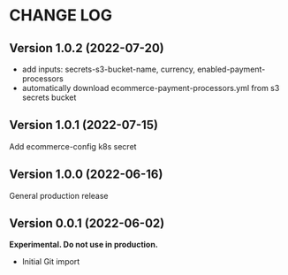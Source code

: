 # CHANGE LOG

## Version 1.0.2 (2022-07-20)

- add inputs: secrets-s3-bucket-name, currency, enabled-payment-processors
- automatically download ecommerce-payment-processors.yml from s3 secrets bucket

## Version 1.0.1 (2022-07-15)

Add ecommerce-config k8s secret
## Version 1.0.0 (2022-06-16)

General production release

## Version 0.0.1 (2022-06-02)

**Experimental. Do not use in production.**

* Initial Git import
